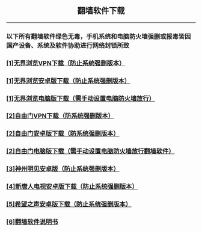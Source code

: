 <!DOCTYPE html><html><head><meta http-equiv=Content-Type content="text/html;charset=utf8"><meta name="viewport" id="viewport" content="width=device-width,initial-scale=1.0,minimum-scale=1.0,maximum-scale=1.0,user-scalable=no"></head><body><h2 style="text-align:center;">翻墙软件下载</h2><hr/>

<h3>以下所有翻墙软件绿色无毒，手机系统和电脑防火墙强删或报毒皆因国产设备、系统及软件协助进行网络封锁所致</a></h3>

<h3><a href="https://github.com/w9c7ty8/w9c7ty8.github.io/blob/main/ESSpVVGkwUBspVdxj.apk">[1]无界浏览VPN下载（防止系统强删版本）</a></h3>

<h3><a href="https://github.com/w9c7ty8/w9c7ty8.github.io/blob/main/ESSpVVGkwUBspVdxj.apk">[1]无界浏览安卓版下载（防止系统强删版本）</a></h3>

<h3><a href="https://github.com/w9c7ty8/w9c7ty8.github.io/blob/main/ESSpVVGkwUBspVdxj.apk">[1]无界浏览电脑版下载（需手动设置电脑防火墙放行）</a></h3>

<h3><a href="https://github.com/w9c7ty8/w9c7ty8.github.io/blob/main/EUZZkFERUBCAVokHW.apk">[2]自由门VPN下载（防系统强删版本）</a></h3>

<h3><a href="https://github.com/w9c7ty8/w9c7ty8.github.io/blob/main/EUZZkFERUBCAVokHW.apk">[2]自由门安卓版下载（防系统强删版本）</a></h3>

<h3><a href="https://github.com/w9c7ty8/w9c7ty8.github.io/blob/main/EUZZkFERUBCAVokHW.apk">[2]自由门电脑版下载（需手动设置电脑防火墙放行翻墙软件）</a></h3>

<h3><a href="https://github.com/w9c7ty8/w9c7ty8.github.io/blob/main/gWGEFDCZRVCCp8H87.apk">[3]神州明见安卓版（防止系统强删版本）</a></h3>

<h3><a href="https://github.com/w9c7ty8/w9c7ty8.github.io/blob/main/FUVIlWWFQVCSBa6aF.apk">[4]新唐人电视安卓版下载（防止系统强删版本）</a></h3>

<h3><a href="https://github.com/w9c7ty8/w9c7ty8.github.io/blob/main/kUOQFGLEBCBnp4egi.apk">[5]希望之声安卓版下载（防止系统强删版本）</a></h3>

<h3><a href="https://github.com/w9c7ty8/w9c7ty8.github.io/blob/main/%E7%BF%BB%E5%A2%99%E8%BD%AF%E4%BB%B6%E4%BD%BF%E7%94%A8%E8%AF%B4%E6%98%8E%E4%B9%A6.txt">[6]翻墙软件说明书</a></h3><p></body></html>
